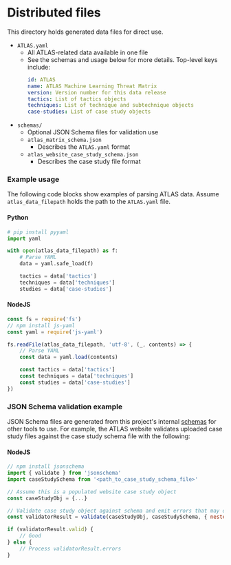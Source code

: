# Distributed files

This directory holds generated data files for direct use.

- `ATLAS.yaml`
    + All ATLAS-related data available in one file
    + See the schemas and usage below for more details. Top-level keys include:
        ```yaml
        id: ATLAS
        name: ATLAS Machine Learning Threat Matrix
        version: Version number for this data release
        tactics: List of tactics objects
        techniques: List of technique and subtechnique objects
        case-studies: List of case study objects
        ```
- `schemas/`
    + Optional JSON Schema files for validation use
    + `atlas_matrix_schema.json`
        * Describes the `ATLAS.yaml` format
    + `atlas_website_case_study_schema.json`
        * Describes the case study file format

### Example usage

The following code blocks show examples of parsing ATLAS data.  Assume `atlas_data_filepath` holds the path to the `ATLAS.yaml` file.

#### Python
```python
# pip install pyyaml
import yaml

with open(atlas_data_filepath) as f:
    # Parse YAML
    data = yaml.safe_load(f)

    tactics = data['tactics']
    techniques = data['techniques']
    studies = data['case-studies']
```

#### NodeJS
```js
const fs = require('fs')
// npm install js-yaml
const yaml = require('js-yaml')

fs.readFile(atlas_data_filepath, 'utf-8', (_, contents) => {
    // Parse YAML
    const data = yaml.load(contents)

    const tactics = data['tactics']
    const techniques = data['techniques']
    const studies = data['case-studies']
})
```

### JSON Schema validation example

JSON Schema files are generated from this project's internal [schemas](schemas/README.md) for other tools to use. For example, the ATLAS website validates uploaded case study files against the case study schema file with the following:

#### NodeJS

```js
// npm install jsonschema
import { validate } from 'jsonschema'
import caseStudySchema from '<path_to_case_study_schema_file>'

// Assume this is a populated website case study object
const caseStudyObj = {...}

// Validate case study object against schema and emit errors that may occur from nested `anyOf` validations
const validatorResult = validate(caseStudyObj, caseStudySchema, { nestedErrors: true })

if (validatorResult.valid) {
    // Good
} else {
    // Process validatorResult.errors
}

```